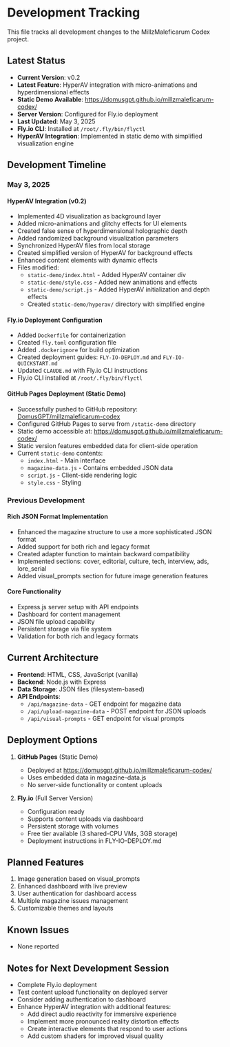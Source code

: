 # Development Tracking

This file tracks all development changes to the MillzMaleficarum Codex project.

## Latest Status

- **Current Version**: v0.2
- **Latest Feature**: HyperAV integration with micro-animations and hyperdimensional effects
- **Static Demo Available**: https://domusgpt.github.io/millzmaleficarum-codex/
- **Server Version**: Configured for Fly.io deployment
- **Last Updated**: May 3, 2025
- **Fly.io CLI**: Installed at `/root/.fly/bin/flyctl`
- **HyperAV Integration**: Implemented in static demo with simplified visualization engine

## Development Timeline

### May 3, 2025

#### HyperAV Integration (v0.2)
- Implemented 4D visualization as background layer
- Added micro-animations and glitchy effects for UI elements
- Created false sense of hyperdimensional holographic depth
- Added randomized background visualization parameters
- Synchronized HyperAV files from local storage
- Created simplified version of HyperAV for background effects
- Enhanced content elements with dynamic effects
- Files modified:
  - `static-demo/index.html` - Added HyperAV container div
  - `static-demo/style.css` - Added new animations and effects 
  - `static-demo/script.js` - Added HyperAV initialization and depth effects
  - Created `static-demo/hyperav/` directory with simplified engine

#### Fly.io Deployment Configuration
- Added `Dockerfile` for containerization
- Created `fly.toml` configuration file
- Added `.dockerignore` for build optimization
- Created deployment guides: `FLY-IO-DEPLOY.md` and `FLY-IO-QUICKSTART.md`
- Updated `CLAUDE.md` with Fly.io CLI instructions
- Fly.io CLI installed at `/root/.fly/bin/flyctl`

#### GitHub Pages Deployment (Static Demo)
- Successfully pushed to GitHub repository: [DomusGPT/millzmaleficarum-codex](https://github.com/Domusgpt/millzmaleficarum-codex)
- Configured GitHub Pages to serve from `/static-demo` directory
- Static demo accessible at: https://domusgpt.github.io/millzmaleficarum-codex/
- Static version features embedded data for client-side operation
- Current `static-demo` contents:
  - `index.html` - Main interface
  - `magazine-data.js` - Contains embedded JSON data
  - `script.js` - Client-side rendering logic
  - `style.css` - Styling

### Previous Development

#### Rich JSON Format Implementation
- Enhanced the magazine structure to use a more sophisticated JSON format
- Added support for both rich and legacy format
- Created adapter function to maintain backward compatibility
- Implemented sections: cover, editorial, culture, tech, interview, ads, lore_serial
- Added visual_prompts section for future image generation features

#### Core Functionality
- Express.js server setup with API endpoints
- Dashboard for content management
- JSON file upload capability
- Persistent storage via file system
- Validation for both rich and legacy formats

## Current Architecture

- **Frontend**: HTML, CSS, JavaScript (vanilla)
- **Backend**: Node.js with Express
- **Data Storage**: JSON files (filesystem-based)
- **API Endpoints**:
  - `/api/magazine-data` - GET endpoint for magazine data
  - `/api/upload-magazine-data` - POST endpoint for JSON uploads
  - `/api/visual-prompts` - GET endpoint for visual prompts

## Deployment Options

1. **GitHub Pages** (Static Demo)
   - Deployed at https://domusgpt.github.io/millzmaleficarum-codex/
   - Uses embedded data in magazine-data.js
   - No server-side functionality or content uploads

2. **Fly.io** (Full Server Version)
   - Configuration ready
   - Supports content uploads via dashboard
   - Persistent storage with volumes
   - Free tier available (3 shared-CPU VMs, 3GB storage)
   - Deployment instructions in FLY-IO-DEPLOY.md

## Planned Features

1. Image generation based on visual_prompts
2. Enhanced dashboard with live preview
3. User authentication for dashboard access
4. Multiple magazine issues management
5. Customizable themes and layouts

## Known Issues

- None reported

## Notes for Next Development Session

- Complete Fly.io deployment
- Test content upload functionality on deployed server
- Consider adding authentication to dashboard
- Enhance HyperAV integration with additional features:
  - Add direct audio reactivity for immersive experience
  - Implement more pronounced reality distortion effects
  - Create interactive elements that respond to user actions
  - Add custom shaders for improved visual quality